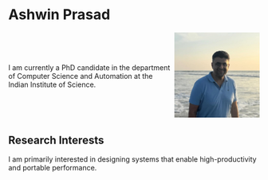 # Ashwin Prasad

<div style="display: flex; align-items: center;">
  <div>
    <p>I am currently a PhD candidate in the department of Computer Science and Automation at the Indian
    Institute of Science.</p>
  </div>
  <div>
    <img src="images/AshwinPrasad.jpg" alt="Ashwin Prasad" style="width: 400px; margin-right: 10px;">
  </div>
</div>

## Research Interests
I am primarily interested in designing systems that enable high-productivity and portable performance. 